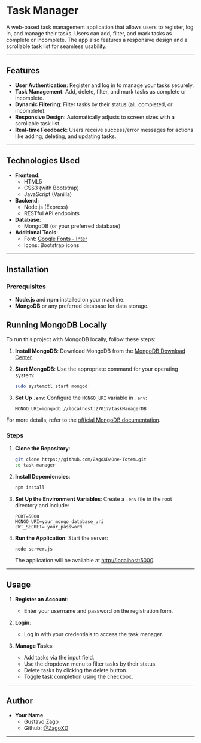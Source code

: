 
# Task Manager

A web-based task management application that allows users to register, log in, and manage their tasks. Users can add, filter, and mark tasks as complete or incomplete. The app also features a responsive design and a scrollable task list for seamless usability.

---

## Features

- **User Authentication**: Register and log in to manage your tasks securely.
- **Task Management**: Add, delete, filter, and mark tasks as complete or incomplete.
- **Dynamic Filtering**: Filter tasks by their status (all, completed, or incomplete).
- **Responsive Design**: Automatically adjusts to screen sizes with a scrollable task list.
- **Real-time Feedback**: Users receive success/error messages for actions like adding, deleting, and updating tasks.

---

## Technologies Used

- **Frontend**:
  - HTML5
  - CSS3 (with Bootstrap)
  - JavaScript (Vanilla)
- **Backend**:
  - Node.js (Express)
  - RESTful API endpoints
- **Database**:
  - MongoDB (or your preferred database)
- **Additional Tools**:
  - Font: [Google Fonts - Inter](https://fonts.google.com/specimen/Inter)
  - Icons: Bootstrap icons

---

## Installation

### Prerequisites
- **Node.js** and **npm** installed on your machine.
- **MongoDB** or any preferred database for data storage.


## Running MongoDB Locally

To run this project with MongoDB locally, follow these steps:

1. **Install MongoDB**:
   Download MongoDB from the [MongoDB Download Center](https://www.mongodb.com/try/download/community).

2. **Start MongoDB**:
   Use the appropriate command for your operating system:
   ```bash
   sudo systemctl start mongod
   ```

3. **Set Up `.env`**:
   Configure the `MONGO_URI` variable in `.env`:
   ```env
   MONGO_URI=mongodb://localhost:27017/taskManagerDB
   ```

For more details, refer to the [official MongoDB documentation](https://www.mongodb.com/docs/manual/).


### Steps
1. **Clone the Repository**:
   ```bash
   git clone https://github.com/ZagoXD/One-Totem.git
   cd task-manager
   ```

2. **Install Dependencies**:
   ```bash
   npm install
   ```

3. **Set Up the Environment Variables**:
   Create a `.env` file in the root directory and include:
   ```env
   PORT=5000
   MONGO_URI=your_mongo_database_uri
   JWT_SECRET= your_password
   ```

4. **Run the Application**:
   Start the server:
   ```bash
   node server.js
   ```
   The application will be available at [http://localhost:5000](http://localhost:5000).

---

## Usage

1. **Register an Account**:
   - Enter your username and password on the registration form.

2. **Login**:
   - Log in with your credentials to access the task manager.

3. **Manage Tasks**:
   - Add tasks via the input field.
   - Use the dropdown menu to filter tasks by their status.
   - Delete tasks by clicking the delete button.
   - Toggle task completion using the checkbox.

---

## Author

- **Your Name**  
  - Gustavo Zago
  - Github: [@ZagoXD](https://github.com/ZagoXD)  

---

